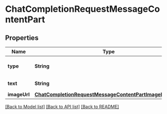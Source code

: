 # ChatCompletionRequestMessageContentPart

## Properties
Name | Type | Description | Notes
------------ | ------------- | ------------- | -------------
**type** | **String** | The type of the content part. | 
**text** | **String** | The text content. | 
**imageUrl** | [**ChatCompletionRequestMessageContentPartImageImageUrl**](ChatCompletionRequestMessageContentPartImageImageUrl.md) |  | 

[[Back to Model list]](../README.md#documentation-for-models) [[Back to API list]](../README.md#documentation-for-api-endpoints) [[Back to README]](../README.md)


